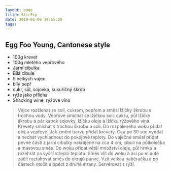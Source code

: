 ```yaml
---
layout: page
title: StirFry
date: 2019-01-09 19:55:29
tags:
---
```

## Egg Foo Young, Cantonese style
- 100g krevet
- 100g mletého vepřového
- Jarní cibulka 
- Bílá cibule
- 5 velkých vajec
- bílý pepř
- cukr, sůl, sojovka, kukuřičný škrob
- rýže jako příloha
- Shaoxing wine, rýžové víno

> Vejce rozšlehat se solí, cukrem, pepřem a směsí lžičky škrobu s trochou vody. 
Vepřové smíchat se lžičkou soli, cukru,  půl lžičky škrobu a pár kapek sojovky, lžičku oleje a lžičku rýžového vína.
Krevety smíchat s trochou škrobu a soli.
Do rozpáleného woku přidat olej a vepřové. Jak změní barvu přidat krevety. Cca po 30 sec vyndat a nechat vychladnout do pokojové teploty.
Do vaječné směsi přidat pevné části z jarní cibulky nakrájené na cca 4 cm, cibuli na půlkolečka a masovou směs.
Do woku přidat větší množství oleje, půl hrnku a rozehřát na vyšší střední teplotu. 
Směs vlít do woku a asi po minutě začít roztahovat směs do okrajů pánve. Vzít velkou naběračku a po částech otočit a opéct z druhé strany.
Servérovat s rýží.